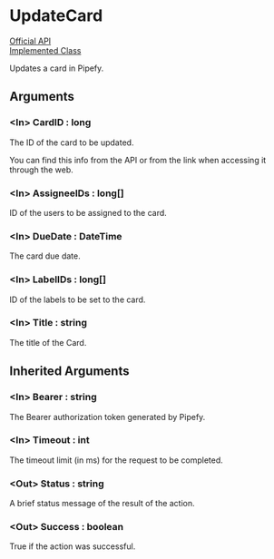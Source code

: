 # UpdateCard

[Official API](https://api-docs.pipefy.com/reference/mutations/updateCard/)  
[Implemented Class](../Capgemini.Pipefy/Card/UpdateCard.cs)

Updates a card in Pipefy.

## Arguments

### &lt;In&gt; CardID : long

The ID of the card to be updated.

You can find this info from the API or from the link when accessing it through the web.

### &lt;In&gt; AssigneeIDs : long[]

ID of the users to be assigned to the card.

### &lt;In&gt; DueDate : DateTime

The card due date.

### &lt;In&gt; LabelIDs : long[]

ID of the labels to be set to the card.

### &lt;In&gt; Title : string

The title of the Card.

## Inherited Arguments

### &lt;In&gt; Bearer : string

The Bearer authorization token generated by Pipefy.

### &lt;In&gt; Timeout : int

The timeout limit (in ms) for the request to be completed.

### &lt;Out&gt; Status : string

A brief status message of the result of the action.

### &lt;Out&gt; Success : boolean

True if the action was successful.